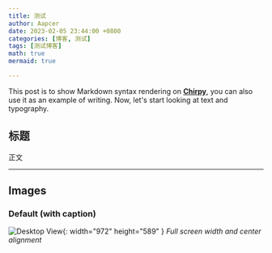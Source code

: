 ```yaml
---
title: 测试
author: Aapcer
date: 2023-02-05 23:44:00 +0800
categories: [博客, 测试]
tags: [测试博客]
math: true
mermaid: true

---
```


This post is to show Markdown syntax rendering on [**Chirpy**](https://github.com/cotes2020/jekyll-theme-chirpy/fork), you can also use it as an example of writing. Now, let's start looking at text and typography.

## 标题

正文

---
## Images

### Default (with caption)

![Desktop View](/post/20230205/avatar.jpg){: width="972" height="589" }
_Full screen width and center alignment_

## 

[^footnote]: The footnote source
[^fn-nth-2]: The 2nd footnote source
